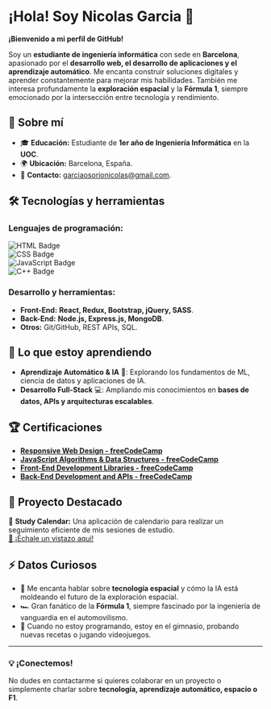 # ¡Hola! Soy Nicolas Garcia 👋  

**¡Bienvenido a mi perfil de GitHub!**  

Soy un **estudiante de ingeniería informática** con sede en **Barcelona**, apasionado por el **desarrollo web, el desarrollo de aplicaciones y el aprendizaje automático**. Me encanta construir soluciones digitales y aprender constantemente para mejorar mis habilidades. También me interesa profundamente la **exploración espacial** y la **Fórmula 1**, siempre emocionado por la intersección entre tecnología y rendimiento.  

## 🚀 Sobre mí  
- 🎓 **Educación:** Estudiante de **1er año de Ingeniería Informática** en la **UOC**.  
- 🌍 **Ubicación:** Barcelona, España.  
- 📧 **Contacto:** [garciaosorionicolas@gmail.com](mailto:garciaosorionicolas@gmail.com).  

## 🛠️ Tecnologías y herramientas  

### **Lenguajes de programación:**  
![HTML Badge](https://img.shields.io/badge/HTML-239120?style=for-the-badge&logo=html5&logoColor=white)  
![CSS Badge](https://img.shields.io/badge/CSS-1572B6?style=for-the-badge&logo=css3&logoColor=white)  
![JavaScript Badge](https://img.shields.io/badge/JavaScript-F7DF1E?style=for-the-badge&logo=javascript&logoColor=black)  
![C++ Badge](https://img.shields.io/badge/C++-00599C?style=for-the-badge&logo=cplusplus&logoColor=white)  

### **Desarrollo y herramientas:**  
- **Front-End:** **React, Redux, Bootstrap, jQuery, SASS**.  
- **Back-End:** **Node.js, Express.js, MongoDB**.  
- **Otros:** Git/GitHub, REST APIs, SQL.  

## 🌱 Lo que estoy aprendiendo  
- **Aprendizaje Automático & IA** 🤖: Explorando los fundamentos de ML, ciencia de datos y aplicaciones de IA.  
- **Desarrollo Full-Stack** 💻: Ampliando mis conocimientos en **bases de datos, APIs y arquitecturas escalables**.  

## 🏆 Certificaciones  
- **[Responsive Web Design - freeCodeCamp](https://www.freecodecamp.org/certification/niquimi/responsive-web-design)**  
- **[JavaScript Algorithms & Data Structures - freeCodeCamp](https://www.freecodecamp.org/certification/niquimi/javascript-algorithms-and-data-structures-v8)**  
- **[Front-End Development Libraries - freeCodeCamp](https://www.freecodecamp.org/certification/niquimi/front-end-development-libraries)**  
- **[Back-End Development and APIs - freeCodeCamp](https://www.freecodecamp.org/certification/niquimi/back-end-development-and-apis)**  

## 🌟 Proyecto Destacado  
🔹 **Study Calendar:** Una aplicación de calendario para realizar un seguimiento eficiente de mis sesiones de estudio.  
[📅 ¡Échale un vistazo aquí!](https://github.com/niquimi/study-calendar/)  

## ⚡ Datos Curiosos  
- 🚀 Me encanta hablar sobre **tecnología espacial** y cómo la IA está moldeando el futuro de la exploración espacial.  
- 🏎️ Gran fanático de la **Fórmula 1**, siempre fascinado por la ingeniería de vanguardia en el automovilismo.  
- 💪 Cuando no estoy programando, estoy en el gimnasio, probando nuevas recetas o jugando videojuegos.  

---

### 💡 ¡Conectemos!  
No dudes en contactarme si quieres colaborar en un proyecto o simplemente charlar sobre **tecnología, aprendizaje automático, espacio o F1**.  
